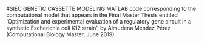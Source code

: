 #SIEC GENETIC CASSETTE MODELING
MATLAB code corresponding to the computational model that appears in the Final Master Thesis entitled 
'Optimization and experimental evaluation of a regulatory gene circuit in a synthetic Escherichia coli K12 strain', 
by Almudena Méndez Pérez (Computational Biology Master, June 2019).
